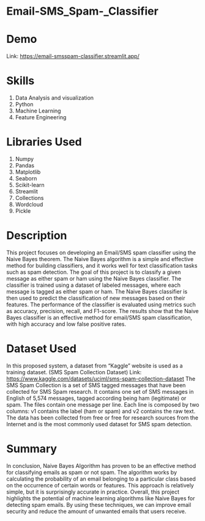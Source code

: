 # Email-SMS_Spam-_Classifier

# Demo 
Link: https://email-smsspam-classifier.streamlit.app/

# Skills
1. Data Analysis and visualization
2. Python
3. Machine Learning
4. Feature Engineering

# Libraries Used
1. Numpy
2. Pandas
3. Matplotlib
4. Seaborn
5. Scikit-learn
6. Streamlit
7. Collections
8. Wordcloud
9. Pickle

# Description 
This project focuses on developing an Email/SMS spam classifier using the Naive Bayes theorem. The Naive Bayes algorithm is a simple and effective method for building classifiers, and it works well for text classification tasks such as spam detection. The goal of this project is to classify a given message as either spam or ham using the Naive Bayes classifier. The classifier is trained using a dataset of labeled messages, where each message is tagged as either spam or ham. The Naive Bayes classifier is then used to predict the classification of new messages based on their features. The performance of the classifier is evaluated using metrics such as accuracy, precision, recall, and F1-score. The results show that the Naive Bayes classifier is an effective method for email/SMS spam classification, with high accuracy and low false positive rates.

# Dataset Used
In this proposed system, a dataset from “Kaggle” website is used as a training dataset. (SMS Spam Collection Dataset)
Link: https://www.kaggle.com/datasets/uciml/sms-spam-collection-dataset
The SMS Spam Collection is a set of SMS tagged messages that have been collected for SMS Spam research. It contains one set of SMS messages in English of 5,574  messages, tagged according being ham (legitimate) or spam.
The files contain one message per line. Each line is composed by two columns: v1 contains the label (ham or spam) and v2 contains the raw text.
The data has been collected from free or free for research sources from the Internet and is the most commonly used dataset for SMS spam detection.

# Summary
In conclusion, Naive Bayes Algorithm has proven to be an effective method for classifying emails as spam or not spam. The algorithm works by calculating the probability of an email belonging to a particular class based on the occurrence of certain words or features. This approach is relatively simple, but it is surprisingly accurate in practice. Overall, this project highlights the potential of machine learning algorithms like Naive Bayes for detecting spam emails. By using these techniques, we can improve email security and reduce the amount of unwanted emails that users receive.




   
